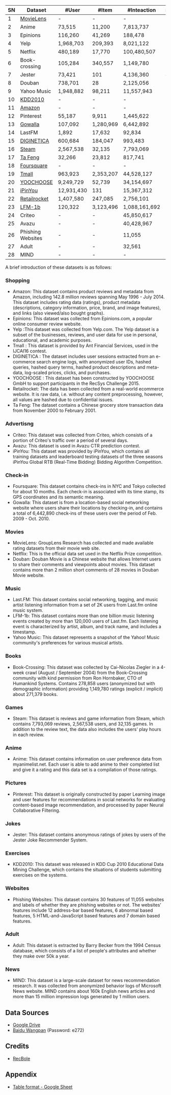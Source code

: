 | SN | Dataset                                                                                                       | #User      | #Item     | #Inteaction   | Sparsity | Interaction Type           |
| -- | ------------------------------------------------------------------------------------------------------------- | ---------- | --------- | ------------- | -------- | -------------------------- |
| 1  | [MovieLens](https://github.com/RUCAIBox/RecDatasets/tree/master/dataset_info/MovieLens)                       | \-         | \-        | \-            | \-       | Rating                     |
| 2  | Anime                                                                                                         | 73,515     | 11,200    | 7,813,737     | 99.05%   | Rating \[-1, 1-10\]        |
| 3  | Epinions                                                                                                      | 116,260    | 41,269    | 188,478       | 99.99%   | Rating \[1-5\]             |
| 4  | Yelp                                                                                                          | 1,968,703  | 209,393   | 8,021,122     | 99.99%   | Rating \[1-5\]             |
| 5  | Netflix                                                                                                       | 480,189    | 17,770    | 100,480,507   | 98.82%   | Rating \[1-5\]             |
| 6  | Book-crossing                                                                                                 | 105,284    | 340,557   | 1,149,780     | 99.99%   | Rating \[0-10\]            |
| 7  | Jester                                                                                                        | 73,421     | 101       | 4,136,360     | 44.22%   | Rating \[-10, 10\]         |
| 8  | Douban                                                                                                        | 738,701    | 28        | 2,125,056     | 89.73%   | Rating \[0,5\]             |
| 9  | Yahoo Music                                                                                                   | 1,948,882  | 98,211    | 11,557,943    | 99.99%   | Rating \[0, 100\]          |
| 10 | [KDD2010](https://github.com/RUCAIBox/RecommenderSystems-Datasets/tree/master/dataset_info/KDD2010)           | \-         | \-        | \-            | \-       | Rating                     |
| 11 | [Amazon](https://github.com/RUCAIBox/RecommenderSystems-Datasets/tree/master/dataset_info/Amazon)             | \-         | \-        | \-            | \-       | Rating                     |
| 12 | Pinterest                                                                                                     | 55,187     | 9,911     | 1,445,622     | 99.74%   | \-                         |
| 13 | [Gowalla](https://github.com/RUCAIBox/RecommenderSystems-Datasets/tree/master/dataset_info/Gowalla)           | 107,092    | 1,280,969 | 6,442,892     | 99.99%   | Check-in                   |
| 14 | LastFM                                                                                                        | 1,892      | 17,632    | 92,834        | 99.72%   | Click                      |
| 15 | [DIGINETICA](https://github.com/RUCAIBox/RecommenderSystems-Datasets/tree/master/dataset_info/DIGINETICA)     | 600,684    | 184,047   | 993,483       | 99.99%   | Click                      |
| 16 | [Steam](https://github.com/RUCAIBox/RecommenderSystems-Datasets/tree/master/dataset_info/Steam)               | 2,567,538  | 32,135    | 7,793,069     | 99.99%   | Buy                        |
| 17 | [Ta Feng](https://github.com/RUCAIBox/RecommenderSystems-Datasets/tree/master/dataset_info/TaFeng)            | 32,266     | 23,812    | 817,741       | 99.89%   | Click                      |
| 18 | [Foursquare](https://github.com/RUCAIBox/RecDatasets/tree/master/dataset_info/Foursquare)                     | \-         | \-        | \-            | \-       | Check-in                   |
| 19 | [Tmall](https://github.com/RUCAIBox/RecommenderSystems-Datasets/tree/master/dataset_info/Tmall)               | 963,923    | 2,353,207 | 44,528,127    | 99.99%   | Click/Buy                  |
| 20 | [YOOCHOOSE](https://github.com/RUCAIBox/RecommenderSystems-Datasets/tree/master/dataset_info/YOOCHOOSE)       | 9,249,729  | 52,739    | 34,154,697    | 99.99%   | Click/Buy                  |
| 21 | [iPinYou](https://github.com/RUCAIBox/RecDatasets/tree/master/dataset_info/iPinYou)                           | 12,931,430 | 131       | 15,367,312    | 99.09%   | View/Click                 |
| 22 | [Retailrocket](https://github.com/RUCAIBox/RecommenderSystems-Datasets/tree/master/dataset_info/Retailrocket) | 1,407,580  | 247,085   | 2,756,101     | 99.99%   | View/Addtocart/Transaction |
| 23 | [LFM-1b](https://github.com/RUCAIBox/RecommenderSystems-Datasets/tree/master/dataset_info/LFM-1b)             | 120,322    | 3,123,496 | 1,088,161,692 | 99.71%   | Click                      |
| 24 | Criteo                                                                                                        | \-         | \-        | 45,850,617    | \-       | Click                      |
| 25 | Avazu                                                                                                         | \-         | \-        | 40,428,967    | \-       | Click \[0, 1\]             |
| 26 | Phishing Websites                                                                                             | \-         | \-        | 11,055        | \-       |                            |
| 27 | Adult                                                                                                         | \-         | \-        | 32,561        | \-       | income>=50k \[0, 1\]       |
| 28 | MIND                                                                                                          | \-         | \-        | \-            | \-       | Click                      |


A brief introduction of these datasets is as follows:
### Shopping
- Amazon: This dataset contains product reviews and metadata from Amazon, including 142.8 million reviews spanning May 1996 - July 2014. This dataset includes rating data (ratings), product metadata (descriptions, category information, price, brand, and image features), and links (also viewed/also bought graphs).
- Epinions: This dataset was collected from Epinions.com, a popular online consumer review website.
- Yelp :This dataset was collected from Yelp.com. The Yelp dataset is a subset of the businesses, reviews, and user data for use in personal, educational, and academic purposes.
- Tmall : This dataset is provided by Ant Financial Services, used in the IJCAI16 contest.
- DIGINETICA : The dataset includes user sessions extracted from an e-commerce search engine logs, with anonymized user IDs, hashed queries, hashed query terms, hashed product descriptions and meta-data, log-scaled prices, clicks, and purchases.
- YOOCHOOSE : This dataset has been constructed by YOOCHOOSE GmbH to support participants in the RecSys Challenge 2015.
- Retailrocket: The data has been collected from a real-world ecommerce website. It is raw data, i.e. without any content preprocessing, however, all values are hashed due to confidential issues.
- Ta Feng: The dataset contains a Chinese grocery store transaction data from November 2000 to February 2001.

### Advertisng
- Criteo: This dataset was collected from Criteo, which consists of a portion of Criteo's traffic over a period of several days.
- Avazu: This dataset is used in Avazu CTR prediction contest.
- iPinYou: This dataset was provided by iPinYou, which contains all training datasets and leaderboard testing datasets of the three seasons iPinYou Global RTB (Real-Time Bidding) Bidding Algorithm Competition.

### Check-in
- Foursquare: This dataset contains check-ins in NYC and Tokyo collected for about 10 months. Each check-in is associated with its time stamp, its GPS coordinates and its semantic meaning.
- Gowalla: This dataset is from a location-based social networking website where users share their locations by checking-in, and contains a total of 6,442,890 check-ins of these users over the period of Feb. 2009 - Oct. 2010.

### Movies
- MovieLens: GroupLens Research has collected and made available rating datasets from their movie web site.
- Netflix: This is the official data set used in the Netflix Prize competition.
- Douban: Douban Movie is a Chinese website that allows Internet users to share their comments and viewpoints about movies. This dataset contains more than 2 million short comments of 28 movies in Douban Movie website.

### Music
- Last.FM: This dataset contains social networking, tagging, and music artist listening information from a set of 2K users from Last.fm online music system.
- LFM-1b: This dataset contains more than one billion music listening events created by more than 120,000 users of Last.fm. Each listening event is characterized by artist, album, and track name, and includes a timestamp.
- Yahoo Music: This dataset represents a snapshot of the Yahoo! Music community's preferences for various musical artists.

### Books
- Book-Crossing: This dataset was collected by Cai-Nicolas Ziegler in a 4-week crawl (August / September 2004) from the Book-Crossing community with kind permission from Ron Hornbaker, CTO of Humankind Systems. Contains 278,858 users (anonymized but with demographic information) providing 1,149,780 ratings (explicit / implicit) about 271,379 books.

### Games
- Steam: This dataset is reviews and game information from Steam, which contains 7,793,069 reviews, 2,567,538 users, and 32,135 games. In addition to the review text, the data also includes the users' play hours in each review.

### Anime
- Anime: This dataset contains information on user preference data from myanimelist.net. Each user is able to add anime to their completed list and give it a rating and this data set is a compilation of those ratings.

### Pictures
- Pinterest: This dataset is originally constructed by paper Learning image and user features for recommendations in social networks for evaluating content-based image recommendation, and processed by paper Neural Collaborative Filtering.

### Jokes
- Jester: This dataset contains anonymous ratings of jokes by users of the Jester Joke Recommender System.

### Exercises
- KDD2010: This dataset was released in KDD Cup 2010 Educational Data Mining Challenge, which contains the situations of students submitting exercises on the systems.

### Websites
- Phishing Websites: This dataset contains 30 features of 11,055 websites and labels of whether they are phishing websites or not. The websites' features include 12 address-bar based features, 6 abnormal based features, 5 HTML-and-JavaScript based features and 7 domain based features.

### Adult
- Adult: This dataset is extracted by Barry Becker from the 1994 Census database, which consists of a list of people's attributes and whether they make over 50k a year.

### News
- MIND: This dataset is a large-scale dataset for news recommendation research. It was collected from anonymized behavior logs of Microsoft News website. MIND contains about 160k English news articles and more than 15 million impression logs generated by 1 million users.

## Data Sources
- [Google Drive](https://drive.google.com/drive/folders/1so0lckI6N6_niVEYaBu-LIcpOdZf99kj?usp=sharing)
- [Baidu Wangpan](https://pan.baidu.com/s/1p51sWMgVFbAaHQmL4aD_-g) (Password: e272)

## Credits
- [RecBole](https://recbole.io/index.html)

## Appendix
- [Table format - Google Sheet](https://docs.google.com/spreadsheets/d/1iufwr6Zkayu0SUoG78tVQ412oeluil958KakWAjI4gs/edit?usp=sharing)
